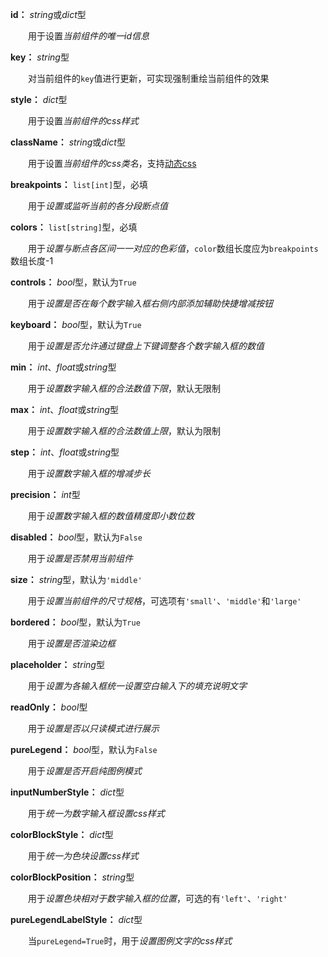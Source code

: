 **id：** *string*或*dict*型

　　用于设置*当前组件的唯一id信息*

**key：** *string*型

　　对当前组件的`key`值进行更新，可实现强制重绘当前组件的效果

**style：** *dict*型

　　用于设置*当前组件的css样式*

**className：** *string*或*dict*型

　　用于设置*当前组件的css类名*，支持[动态css](/advanced-classname)

**breakpoints：** `list[int]`型，必填

　　用于*设置或监听当前的各分段断点值*

**colors：** `list[string]`型，必填

　　用于*设置与断点各区间一一对应的色彩值*，`color`数组长度应为`breakpoints`数组长度-1

**controls：** *bool*型，默认为`True`

　　用于*设置是否在每个数字输入框右侧内部添加辅助快捷增减按钮*

**keyboard：** *bool*型，默认为`True`

　　用于*设置是否允许通过键盘上下键调整各个数字输入框的数值*

**min：** *int*、*float*或*string*型

　　用于*设置数字输入框的合法数值下限*，默认无限制

**max：** *int*、*float*或*string*型

　　用于*设置数字输入框的合法数值上限*，默认为限制

**step：** *int*、*float*或*string*型

　　用于*设置数字输入框的增减步长*

**precision：** *int*型

　　用于*设置数字输入框的数值精度即小数位数*

**disabled：** *bool*型，默认为`False`

　　用于*设置是否禁用当前组件*

**size：** *string*型，默认为`'middle'`

　　用于*设置当前组件的尺寸规格*，可选项有`'small'`、`'middle'`和`'large'`

**bordered：** *bool*型，默认为`True`

　　用于*设置是否渲染边框*

**placeholder：** *string*型

　　用于*设置为各输入框统一设置空白输入下的填充说明文字*

**readOnly：** *bool*型

　　用于*设置是否以只读模式进行展示*

**pureLegend：** *bool*型，默认为`False`

　　用于*设置是否开启纯图例模式*

**inputNumberStyle：** *dict*型

　　用于*统一为数字输入框设置css样式*

**colorBlockStyle：** *dict*型

　　用于*统一为色块设置css样式*

**colorBlockPosition：** *string*型

　　用于*设置色块相对于数字输入框的位置*，可选的有`'left'`、`'right'`

**pureLegendLabelStyle：** *dict*型

　　当`pureLegend=True`时，用于*设置图例文字的css样式*